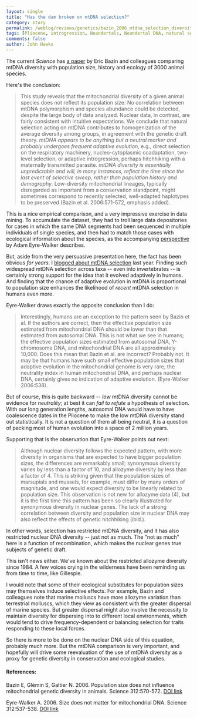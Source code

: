 ```yaml
---
layout: single 
title: "Has the dam broken on mtDNA selection?" 
category: story
permalink: /weblog/reviews/genetics/bazin_2006_mtdna_selection_diversity.html
tags: [Pliocene, introgression, Neandertals, Neandertal DNA, natural selection] 
comments: false 
author: John Hawks 
---
```



<p>
The current <i>Science</i> has <a href="http://dx.doi.org/10.1126/science.1122033">a paper</a> by Eric Bazin and colleagues comparing mtDNA diversity with population size, history and ecology of 3000 animal species. 
</p>

<p>
Here's the conclusion: 
</p>

<blockquote>This study reveals that the mitochondrial diversity of a given animal species does not reflect its population size: No correlation between mtDNA polymorphism and species abundance could be detected, despite the large body of data analyzed. Nuclear data, in contrast, are fairly consistent with intuitive expectations. We conclude that natural selection acting on mtDNA contributes to homogenization of the average diversity among groups, in agreement with the genetic draft theory. <i>mtDNA appears to be anything but a neutral marker and probably undergoes frequent adaptive evolution</i>, e.g., direct selection on the respiratory machinery, nucleo-cytoplasmic coadaptation, two-level selection, or adaptive introgression, perhaps hitchhiking with a maternally transmitted parasite. <i>mtDNA diversity is essentially unpredictable and will, in many instances, reflect the time since the last event of selective sweep, rather than population history and demography</i>. Low-diversity mitochondrial lineages, typically disregarded as important from a conservation standpoint, might sometimes correspond to recently selected, well-adapted haplotypes to be preserved (Bazin et al. 2006:571-572, emphasis added). </blockquote>

<p>
This is a nice empirical comparison, and a very impressive exercise in data mining. To accumulate the dataset, they had to troll large data depositories for cases in which the same DNA segments had been sequenced in multiple individuals of single species, and then had to match those cases with ecological information about the species, as the accompanying <a href="http://dx.doi.org/10.1126/science.1127182">perspective</a> by Adam Eyre-Walker describes. 
</p>

<p>
But, aside from the very persuasive presentation here, the fact has been obvious <i>for years</i>. I <a href="http://johnhawks.net/weblog/reviews/neandertals/neandertal_dna/weaver_roseman_2005.html">blogged about mtDNA selection</a> last year. Finding such widespread mtDNA selection across taxa -- even into invertebrates -- is certainly strong support for the idea that it evolved adaptively in humans. And finding that the chance of adaptive evolution in mtDNA is proportional to population size enhances the likelihood of <i>recent</i> mtDNA selection in humans even more. 
</p>

<p>
Eyre-Walker draws exactly the opposite conclusion than I do: 
</p>

<blockquote>Interestingly, humans are an exception to the pattern seen by Bazin et al. If the authors are correct, then the effective population size estimated from mitochondrial DNA should be lower than that estimated from autosomal DNA. This is not what we see in humans; the effective population sizes estimated from autosomal DNA, Y-chromosome DNA, and mitochondrial DNA are all approximately 10,000. Does this mean that Bazin et al. are incorrect? Probably not. It may be that humans have such small effective population sizes that adaptive evolution in the mitochondrial genome is very rare; the neutrality index in human mitochondrial DNA, and perhaps nuclear DNA, certainly gives no indication of adaptive evolution. (Eyre-Walker 2006:538).</blockquote>

<p>
But of course, this is quite backward -- <i>low</i> mtDNA diversity cannot be evidence for <i>neutrality</i>; at best it can <i>fail to refute</i> a hypothesis of selection. With our long generation lengths, autosomal DNA would have to have coalescence dates in the Pliocene to make the low mtDNA diversity stand out statistically. It is not a question of them all being neutral, it is a question of packing most of human evolution into a space of 2 million years. 
</p>

<p>
Supporting that is the observation that Eyre-Walker points out next: 
</p>

<blockquote>Although nuclear diversity follows the expected pattern, with more diversity in organisms that are expected to have bigger population sizes, the differences are remarkably small; synonymous diversity varies by less than a factor of 10, and allozyme diversity by less than a factor of 4. This is striking given that the population sizes of marsupials and mussels, for example, must differ by many orders of magnitude, and one would expect diversity to be linearly related to population size. This observation is not new for allozyme data (4), but it is the first time this pattern has been so clearly illustrated for synonymous diversity in nuclear genes. The lack of a strong correlation between diversity and population size in nuclear DNA may also reflect the effects of genetic hitchhiking (ibid.). </blockquote>

<p>
In other words, selection has restricted mtDNA diversity, and it has also restricted nuclear DNA diversity -- just not as much. The "not as much" here is a function of recombination, which makes the nuclear genes true subjects of genetic draft. 
</p>

<p>
This isn't news either. We've known about the restricted allozyme diversity since 1984. A few voices crying in the wilderness have been reminding us from time to time, like Gillespie. 
</p>

<p>
I would note that some of their ecological substitutes for population sizes may themselves induce selective effects. For example, Bazin and colleagues note that marine molluscs have more allozyme variation than terrestrial molluscs, which they view as consistent with the greater dispersal of marine species. But greater dispersal might also involve the necessity to maintain diversity for dispersing into to different local environments, which would tend to drive frequency-dependent or balancing selection for traits responding to these local forces. 
</p>

<p>
So there is more to be done on the nuclear DNA side of this equation, probably much more. But the mtDNA comparison is very important, and hopefully will drive some reevaluation of the use of mtDNA diversity as a proxy for genetic diversity in conservation and ecological studies. 
</p>

<h4>References:</h4>

<p class="cite">Bazin E, Gl&eacute;min S, Galtier N. 2006. Population size does not influence mitochondrial genetic diversity in animals. Science 312:570-572. <a href="http://dx.doi.org/10.1126/science.1122033">DOI link</a></p>

<p class="cite">Eyre-Walker A. 2006. Size does not matter for mitochondrial DNA. Science 312:537-538. <a href="http://dx.doi.org/10.1126/science.1127182">DOI link</a></p>


